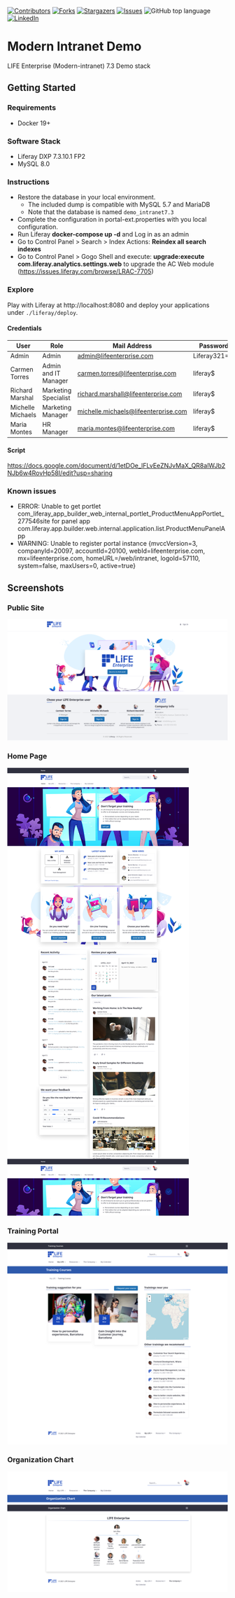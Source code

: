 [![Contributors][contributors-shield]][contributors-url]
[![Forks][forks-shield]][forks-url]
[![Stargazers][stars-shield]][stars-url]
[![Issues][issues-shield]][issues-url]
![GitHub top language][top-lenguage-shield]
[![LinkedIn][linkedin-shield]][linkedin-url]

# Modern Intranet Demo
LIFE Enterprise (Modern-intranet) 7.3 Demo stack

## Getting Started

### Requirements

- Docker 19+

### Software Stack
* Liferay DXP 7.3.10.1 FP2
* MySQL 8.0

### Instructions
* Restore the database in your local environment. 
    * The included dump is compatible with MySQL 5.7 and MariaDB
    * Note that the database is named `demo_intranet7.3`
* Complete the configuration in portal-ext.properties with you local configuration.
* Run Liferay **docker-compose up -d**  and Log in as an admin
* Go to Control Panel > Search > Index Actions: **Reindex all search indexes**
* Go to Control Panel > Gogo Shell and execute: **upgrade:execute com.liferay.analytics.settings.web** to upgrade the AC Web module (https://issues.liferay.com/browse/LRAC-7705)


### Explore

Play with Liferay at http://localhost:8080 and deploy your applications under `./liferay/deploy`.

#### Credentials
| **User** | **Role** | **Mail Address** | **Password** |
|----------|----------|------------------|--------------|
| Admin | Admin | admin@lifeenterprise.com | Liferay321=0! |
| Carmen Torres | Admin and IT Manager | carmen.torres@lifeenterprise.com | liferay$ |
| Richard Marshal | Marketing Specialist | richard.marshall@lifeenterprise.com | liferay$ |
| Michelle Michaels | Marketing Manager | michelle.michaels@lifeenterprise.com | liferay$ |
| Maria Montes | HR Manager | maria.montes@lifeenterprise.com | liferay$ |

#### Script
https://docs.google.com/document/d/1etDOe_lFLvEeZNJvMaX_QR8alWJb2NJb6w4RovHp58I/edit?usp=sharing

### Known issues
* ERROR: Unable to get portlet com_liferay_app_builder_web_internal_portlet_ProductMenuAppPortlet_277546site for panel app com.liferay.app.builder.web.internal.application.list.ProductMenuPanelApp
* WARNING: Unable to register portal instance {mvccVersion=3, companyId=20097, accountId=20100, webId=lifeenterprise.com, mx=lifeenterprise.com, homeURL=/web/intranet, logoId=57110, system=false, maxUsers=0, active=true}

## Screenshots
### Public Site
![Public Site](screenshots/lr-digitalworkplace-demo.liferay.org.es_.png)
### Home Page
![Home Page](screenshots/lr-digitalworkplace-demo.liferay.org.es_home.png)
### Training Portal
![Training Portal](screenshots/lr-digitalworkplace-demo.liferay.org.es_training.png)
### Organization Chart
![Organization Chart](/screenshots/lr-digitalworkplace-demo.liferay.org.es_people.png)

<!-- MARKDOWN LINKS & IMAGES -->
[contributors-shield]: https://img.shields.io/github/contributors/martin-dominguez/liferay-modules.svg
[contributors-url]: https://github.com/martin-dominguez/liferay-modules/graphs/contributors
[forks-shield]: https://img.shields.io/github/forks/martin-dominguez/liferay-modules.svg
[forks-url]: https://github.com/martin-dominguez/liferay-modules/network/members
[stars-shield]: https://img.shields.io/github/stars/martin-dominguez/liferay-modules.svg
[stars-url]: https://github.com/martin-dominguez/liferay-modules/stargazers
[issues-shield]: https://img.shields.io/github/issues/martin-dominguez/liferay-modules.svg
[issues-url]: https://github.com/martin-dominguez/liferay-modules/issues
[top-lenguage-shield]: https://img.shields.io/github/languages/top/martin-dominguez/liferay-modules
[linkedin-shield]: https://img.shields.io/badge/-LinkedIn-black.svg?logo=linkedin&colorB=555
[linkedin-url]: https://linkedin.com/in/-martin-dominguez/
